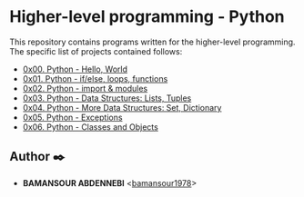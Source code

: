 # Higher-level programming - Python

This repository contains programs written for the higher-level programming. The specific list of projects contained follows:

* [0x00. Python - Hello, World](./0x00-python-hello_world)
* [0x01. Python - if/else, loops, functions](./0x01-python-if_else_loops_functions)
* [0x02. Python - import & modules](./0x02-python-import_modules)
* [0x03. Python - Data Structures: Lists, Tuples](./0x03-python-data_structures)
* [0x04. Python - More Data Structures: Set, Dictionary](./0x04-python-more_data_structures)
* [0x05. Python - Exceptions](./0x05-python-Exeptions)
* [0x06. Python - Classes and Objects](./0x06-python-classes_and_objects)


## Author :black_nib:

* **BAMANSOUR ABDENNEBI** <[bamansour1978](https://github.com/bamansour1978)>

